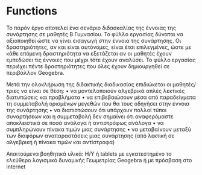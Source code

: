# Functions
Το παρόν έργο αποτελεί ένα σενάριο διδασκαλίας της έννοιας της συνάρτησης σε μαθητές Β Γυμνασίου.
Το φύλλο εργασίας δύναται να αξιοποιηθεί ώστε να γίνει εισαγωγή στην έννοια της συνάρτησης.
Οι δραστηριότητες, αν και είναι αυτόνομες, είναι έτσι επιλεγμένες, ώστε με κάθε επόμενη δραστηριότητα να εξετάζεται αν οι μαθητές έχουν εμπεδώσει τις έννοιες που μέχρι τότε έχουν αναλύσει. 
Το φύλλο εργασίας περιέχει πέντε δραστηριότητες που όλες έχουν δημιουργηθεί σε περιβάλλον Geogebra. 

Μετά την ολοκλήρωση της διδακτικής διαδικασίας επιδιώκεται οι μαθητές/ τριες να είναι σε θέση:
    • να μοντελοποιούν αλγεβρικά απλές λεκτικές διατυπώσεις και προβλήματα
    • να επιβεβαιώσουν μέσα από παραδείγματα τη συμμεταβολή ορισμένων μεγεθών που θα τους οδηγήσει στην έννοια της συνάρτησης
    • να διαπιστώσουν ότι υπάρχουν πολλοί τύποι συναρτήσεων και η συμμεταβολή δεν σημαίνει ότι αναφερόμαστε αποκλειστικά σε ποσά ανάλογα ή αντιστρόφως ανάλογα 
    • να συμπληρώνουν πίνακα τιμών μιας συνάρτησης
    • να μεταβαίνουν μεταξύ των διαφόρων αναπαραστάσεις μιας συνάρτησης (από λεκτική σε αλγεβρική ή πίνακα τιμών και αντίστροφα) 

Απαιτούμενα βοηθητικά υλικά: 
Η/Υ ή tablets με εγκατεστημένο το ελεύθερο λογισμικό δυναμικής Γεωμετρίας Geogebra ή με πρόσβαση στο internet 
